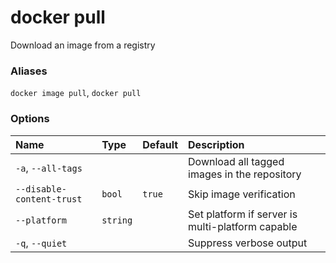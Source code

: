 # docker pull

<!---MARKER_GEN_START-->
Download an image from a registry

### Aliases

`docker image pull`, `docker pull`

### Options

| Name                      | Type     | Default | Description                                      |
|:--------------------------|:---------|:--------|:-------------------------------------------------|
| `-a`, `--all-tags`        |          |         | Download all tagged images in the repository     |
| `--disable-content-trust` | `bool`   | `true`  | Skip image verification                          |
| `--platform`              | `string` |         | Set platform if server is multi-platform capable |
| `-q`, `--quiet`           |          |         | Suppress verbose output                          |


<!---MARKER_GEN_END-->

